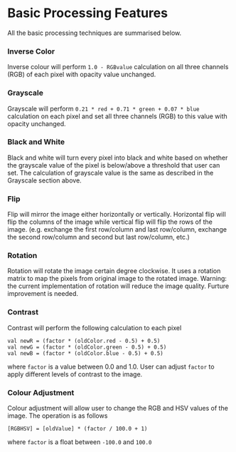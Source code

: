 # Basic Processing Features

All the basic processing techniques are summarised below.

### Inverse Color
Inverse colour will perform `1.0 - RGBvalue` calculation on all three channels (RGB) of each pixel with opacity value unchanged.

### Grayscale
Grayscale will perform `0.21 * red + 0.71 * green + 0.07 * blue` calculation on each pixel and set all three channels (RGB) to this value with opacity unchanged.

### Black and White
Black and white will turn every pixel into black and white based on whether the grayscale value of the pixel is below/above a threshold that user can set. The calculation of grayscale value is the same as described in the Grayscale section above.

### Flip
Flip will mirror the image either horizontally or vertically. Horizontal flip will flip the columns of the image while vertical flip will flip the rows of the image. (e.g. exchange the first row/column and last row/column, exchange the second row/column and second but last row/column, etc.)

### Rotation
Rotation will rotate the image certain degree clockwise. It uses a rotation matrix to map the pixels from original image to the rotated image. Warning: the current implementation of rotation will reduce the image quality. Furture improvement is needed.

### Contrast
Contrast will perform the following calculation to each pixel

```
val newR = (factor * (oldColor.red - 0.5) + 0.5)
val newG = (factor * (oldColor.green - 0.5) + 0.5)
val newB = (factor * (oldColor.blue - 0.5) + 0.5)
```

where `factor` is a value between 0.0 and 1.0. User can adjust `factor` to apply different levels of contrast to the image.

### Colour Adjustment
Colour adjustment will allow user to change the RGB and HSV values of the image. The operation is as follows
```
[RGBHSV] = [oldValue] * (factor / 100.0 + 1)
```
where `factor` is a float between `-100.0` and `100.0`
